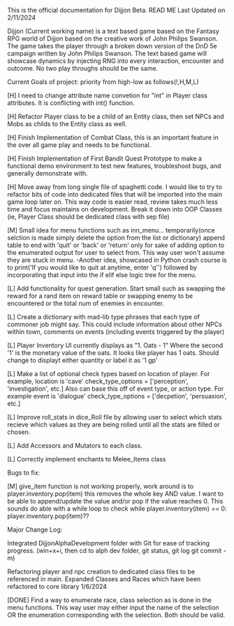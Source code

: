This is the official documentation for Dijjon Beta.
READ ME Last Updated on 2/11/2024

Dijjon (Current working name) is a text based game based on the Fantasy RPG world of Dijjon based on the creative work of John Philips Swanson. The game takes the player through a broken down version of the DnD 5e campaign written by John Philips Swanson. The text based game will showcase dynamics by injecting RNG into every interaction, encounter and outcome. No two play throughs should be the same. 





Current Goals of project: priority from high-low as follows(!,H,M,L)

[H] I need to change attribute name convetion for "int" in Player class attributes. It is conflicting with int() function.

[H] Refactor Player class to be a child of an Entity class, then set NPCs and Mobs as childs to the Entity class as well.

[H] Finish Implementation of Combat Class, this is an important feature in the over all game play and needs to be functional.

[H] Finish Implementation of First Bandit Quest Prototype to make a functional demo environment to test new features, troubleshoot bugs, and generally demonstrate with.

[H] Move away from long single file of spaghetti code. I would like to try to refactor bits of code into dedicated files that will be imported into the main game loop later on. This way code is easier read, review takes much less time and focus maintains on development. Break it down into OOP Classes (ie, Player Class should be dedicated class with sep file)

[M] Small idea for menu functions such as inn_menu... temporarily(once selction is made simply delete the option from the list or dictionary) append table to end with 'quit' or 'back' or 'return' only for sake of adding option to the enumerated output for user to select from. This way user won't assume they are stuck in menu.
-Another idea, showcased in Python crash course is to print('If you would like to quit at anytime, enter 'q'') followed by incorporating that input into the if elif else logic tree for the menu.

[L] Add functionality for quest generation. Start small such as swapping the reward for a rand item on reward table or swapping enemy to be encountered or the total num of enemies in encounter.

[L] Create a dictionary with mad-lib type phrases that each type of commoner job might say. This could include information about other NPCs within town, comments on events (including events triggered by the player)

[L] Player Inventory UI currently displays as "1. Oats - 1" Where the second '1' is the monetary value of the oats. It looks like player has 1 oats. Should change to displayt either quantity or label it as '1 gp'

[L] Make a list of optional check types based on location of player. For example, location is 'cave' check_type_options = ['perception', 'investigation', etc.] Also can base this off of event type, or action type. For example event is 'dialogue' check_type_options = ['decpetion', 'persuasion', etc.]

[L] Improve roll_stats in dice_Roll file by allowing user to select which stats recieve which values as they are being rolled until all the stats are filled or chosen.

[L] Add Accessors and Mutators to each class.

[L] Correctly implement enchants to Melee_Items class




Bugs to fix:

[M] give_item function is not working properly, work around is to player.inventory.pop(item) this removes the whole key AND value. I want to be able to append/update the value and/or pop if the value reaches 0. This sounds do able with a while loop to check while player.inventory(item) == 0: player.inventory.pop(item)??



Major Change Log:

Integrated DijjonAlphaDevelopment folder with Git for ease of tracking progress. (win+x+i, then cd to alph dev folder, git status, git log git commit -m)

Refactoring player and npc creation to dedicated class files to be referenced in main. Expanded Classes and Races which have been refactored to core library 1/6/2024

[DONE] Find a way to enumerate race, class selection as is done in the menu functions. This way user may either input the name of the selection OR the enumeration corresponding with the selection. Both should be valid.